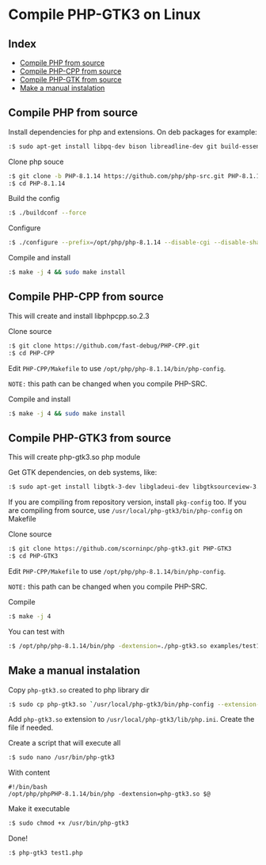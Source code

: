 # Compile PHP-GTK3 on Linux

## Index

 - [Compile PHP from source](https://github.com/scorninpc/php-gtk3/blob/master/docs/compile-linux.md#compile-php-from-source)
 - [Compile PHP-CPP from source](https://github.com/scorninpc/php-gtk3/blob/master/docs/compile-linux.md#compile-php-cpp-from-source)
 - [Compile PHP-GTK from source](https://github.com/scorninpc/php-gtk3/blob/master/docs/compile-linux.md#compile-php-gtk3-from-source)
 - [Make a manual instalation](https://github.com/scorninpc/php-gtk3/blob/master/docs/compile-linux.md#make-a-manual-instalation)

## Compile PHP from source
	
Install dependencies for php and extensions. On deb packages for example:
```sh
:$ sudo apt-get install libpq-dev bison libreadline-dev git build-essential autoconf automake libtool re2c libxml2-dev libcurl4-openssl-dev libssl-dev libbz2-dev  libjpeg-dev libpng-dev libxpm-dev libfreetype6-dev libzip-dev libsqlite3-dev libonig-dev libxslt1-dev
```

Clone php souce
```sh
:$ git clone -b PHP-8.1.14 https://github.com/php/php-src.git PHP-8.1.14
:$ cd PHP-8.1.14
```

Build the config
```sh
:$ ./buildconf --force
```

Configure
```sh
:$ ./configure --prefix=/opt/php/php-8.1.14 --disable-cgi --disable-shared --enable-static --with-pgsql --with-pdo-mysql --with-pdo-pgsql --with-pgsql --with-ffi --with-readline --with-openssl --enable-soap --enable-sockets --with-bz2 --with-zlib --enable-mbstring --with-curl --with-xsl
```

Compile and install
```sh
:$ make -j 4 && sudo make install 
```

## Compile PHP-CPP from source

This will create and install libphpcpp.so.2.3

Clone source
```sh
:$ git clone https://github.com/fast-debug/PHP-CPP.git
:$ cd PHP-CPP
```
Edit `PHP-CPP/Makefile` to use `/opt/php/php-8.1.14/bin/php-config`.

`NOTE:` this path can be changed when you compile PHP-SRC.

Compile and install
```sh
:$ make -j 4 && sudo make install
```

## Compile PHP-GTK3 from source

This will create php-gtk3.so php module

Get GTK dependencies, on deb systems, like:
```sh
:$ sudo apt-get install libgtk-3-dev libgladeui-dev libgtksourceview-3.0-dev libwnck-dev
```

If you are compiling from repository version, install `pkg-config` too. If you are compiling from source, use `/usr/local/php-gtk3/bin/php-config` on Makefile

Clone source
```sh
:$ git clone https://github.com/scorninpc/php-gtk3.git PHP-GTK3
:$ cd PHP-GTK3
```

Edit `PHP-CPP/Makefile` to use `/opt/php/php-8.1.14/bin/php-config`.

`NOTE:` this path can be changed when you compile PHP-SRC.

Compile
```sh
:$ make -j 4 
```

You can test with
```sh
:$ /opt/php/php-8.1.14/bin/php -dextension=./php-gtk3.so examples/test1.php 
```

## Make a manual instalation

Copy `php-gtk3.so` created to php library dir

```sh
:$ sudo cp php-gtk3.so `/usr/local/php-gtk3/bin/php-config --extension-dir`
```

Add `php-gtk3.so` extension to `/usr/local/php-gtk3/lib/php.ini`. Create the file if needed.

Create a script that will execute all
```sh
:$ sudo nano /usr/bin/php-gtk3
```

With content
```
#!/bin/bash
/opt/php/phpPHP-8.1.14/bin/php -dextension=php-gtk3.so $@
```

Make it executable
```sh
:$ sudo chmod +x /usr/bin/php-gtk3
```

Done!
```sh
:$ php-gtk3 test1.php
```
